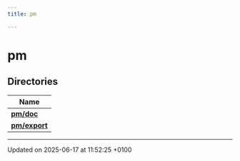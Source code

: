 ```yaml
---
title: pm

---
```


# pm



## Directories

| Name           |
| -------------- |
| **[pm/doc](dir_c0a81891129cb64822c4ec6215727e60.md#dir-pm/doc)**  |
| **[pm/export](dir_8c98103bf86c0a8e400b3720f3ef5f71.md#dir-pm/export)**  |






-------------------------------

Updated on 2025-06-17 at 11:52:25 +0100
